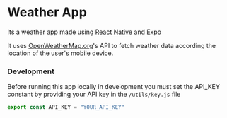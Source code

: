 # Weather App

Its a weather app made using [React Native]("https://reactnative.dev/") and [Expo]("https://expo.dev")

It uses [OpenWeatherMap.org]("https://openweathermap.org/")'s API to fetch weather data according the location of the user's mobile device.

### Development

Before running this app locally in development you must set the API_KEY constant by providing your API key in the `/utils/key.js` file

```js
export const API_KEY = "YOUR_API_KEY"
```
